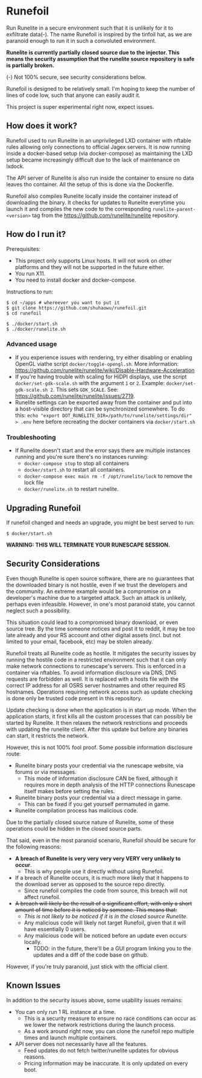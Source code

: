 Runefoil
========

Run Runelite in a secure environment such that it is unlikely for it to
exfiltrate data(-). The name Runefoil is inspired by the tinfoil hat, as we are
paranoid enough to run it in such a convoluted environment.

**Runelite is currently partially closed source due to the injector. This means
the security assumption that the runelite source repository is safe is
partially broken.**

(-) Not 100% secure, see security considerations below.

Runefoil is designed to be relatively small. I'm hoping to keep the number of
lines of code low, such that anyone can easily audit it.

This project is super experimental right now, expect issues.

How does it work?
-----------------

Runefoil used to run Runelite in an unprivileged LXD container with nftable
rules allowing only connections to official Jagex servers. It is now running
inside a docker-based setup (via docker-compose) as maintaining the LXD setup
became increasingly difficult due to the lack of maintenance on lxdock.

The API server of Runelite is also run inside the container to ensure no data
leaves tho container. All the setup of this is done via the Dockerifle.

Runefoil also compiles Runelite locally inside the container instead of
downloading the binary. It checks for updates to Runelite everytime you launch
it and compiles the new code to the corresponding `runelite-parent-<version>`
tag from the https://github.com/runelite/runelite repository.

How do I run it?
----------------

Prerequisites: 

- This project only supports Linux hosts. It will not work on other platforms
  and they will not be supported in the future either.
- You run X11.
- You need to install docker and docker-compose.

Instructions to run:

```
$ cd ~/apps # whereever you want to put it
$ git clone https://github.com/shuhaowu/runefoil.git
$ cd runefoil

$ ./docker/start.sh
$ ./docker/runelite.sh
```

### Advanced usage ###

- If you experience issues with rendering, try either disabling or enabling
  OpenGL viathe script `docker/toggle-opengl.sh`. More information:
  https://github.com/runelite/runelite/wiki/Disable-Hardware-Acceleration
- If you're having trouble with scaling for HiDPI displays, use the script
  `docker/set-gdk-scale.sh` with the argument `1` or `2`. Example:
  `docker/set-gdk-scale.sh 2`. This sets `GDK_SCALE`. See:
  https://github.com/runelite/runelite/issues/2719.
- Runelite settings can be exported away from the container and put into
  a host-visible directory that can be synchronized somewhere. To do this:
  `echo "export DOT_RUNELITE_DIR=/path/to/runelite/settings/dir" > .env` here
  before recreating the docker containers via `docker/start.sh`

### Troubleshooting ###

- If Runelite doesn't start and the error says there are multiple instances
  running and you're sure there's no instances running:
  - `docker-compose stop` to stop all containers
  - `docker/start.sh` to restart all containers.
  - `docker-compose exec main rm -f /opt/runelite/lock` to remove the lock file
  - `docker/runelite.sh` to restart runelite.

Upgrading Runefoil
------------------

If runefoil changed and needs an upgrade, you might be best served to run:

```
$ docker/start.sh
```

**WARNING: THIS WILL TERMINATE YOUR RUNESCAPE SESSION.**

Security Considerations
-----------------------

Even though Runelite is open source software, there are no guarantees that the
downloaded binary is not hostile, even if we trust the developers and the
community. An extreme example would be a compromise on a developer's machine
due to a targeted attack. Such an attack is unlikely, perhaps even infeasible.
However, in one's most paranoid state, you cannot neglect such a possibility.

This situation could lead to a compromised binary download, or
even source tree. By the time someone notices and post it to reddit, it may be
too late already and your RS account and other digital assets (incl. but not
limited to your email, facebook, etc) may be stolen already.

Runefoil treats all Runelite code as hostile. It mitigates the security
issues by running the hostile code in a restricted environment such that it
can only make network connections to runescape's servers. This is enforced in a
container via nftables. To avoid information disclosure via DNS, DNS requests
are forbidden as well. It is replaced with a hosts file with the correct IP
address for all OSRS server hostnames and other required RS hostnames.
Operations requiring network access such as update checking is done only be
trusted code present in this repository.

Update checking is done when the application is in start up mode. When the
application starts, it first kills all the custom processes that can possibly
be started by Runelite. It then relaxes the network restrictions and proceeds
with updating the runelite client. After this update but before any binaries
can start, it restricts the network.

However, this is not 100% fool proof. Some possible information disclosure
route:

- Runelite binary posts your credential via the runescape website, via forums
  or via messages.
  - This mode of information disclosure CAN be fixed, although it requires more
    in depth analysis of the HTTP connections Runescape itself makes before
    setting the rules.
- Runelite binary posts your credential via a direct message in game.
  - This can be fixed if you get yourself permamuted in game.
- Runelite compilation process has malicious code.

Due to the partially closed source nature of Runelite, some of these operations
could be hidden in the closed source parts.

That said, even in the most paranoid scenario, Runefoil should be secure for
the following reasons:

- **A breach of Runelite is very very very very VERY very unlikely to occur**.
  - This is why people use it directly without using Runefoil.
- If a breach of Runelite occurs, it is much more likely that it happens to the
  download server as opposed to the source repo directly.
  - Since runefoil compiles the code from source, this breach will not affect
    runefoil.
- ~~A breach will likely be the result of a significant effort, with only a short
  amount of time before it is noticed by someone. This means that:~~
  - *This is not likely to be noticed if it is in the closed source Runelite*.
  - Any malicious code will likely not target Runefoil, given that it will have
    essentially 0 users.
  - Any malicious code will be noticed before an update even occurs locally.
    - TODO: in the future, there'll be a GUI program linking you to the updates
      and a diff of the code base on github.

However, if you're truly paranoid, just stick with the official client.

Known Issues
------------

In addition to the security issues above, some usability issues remains:

- You can only run 1 RL instance at a time. 
  - This is a security measure to ensure no race conditions can occur as we
    lower the network restrictions during the launch process.
  - As a work around right now, you can clone the runefoil repo multiple times
    and launch multiple containers.
- API server does not necessarily have all the features.
  - Feed updates do not fetch twitter/runelite updates for obvious reasons.
  - Pricing information may be inaccurate. It is only updated on every boot.
